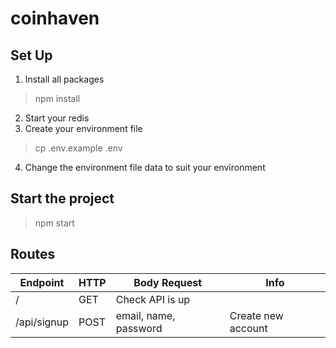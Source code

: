 # coinhaven

## Set Up
1. Install all packages
> npm install
2. Start your redis
3. Create your environment file
> cp .env.example .env
4. Change the environment file data to suit your environment

## Start the project
> npm start

## Routes
| Endpoint | HTTP |	Body Request | Info |
|----------|------|--------------|------|
| /	| GET	|	Check API is up |
| /api/signup |	POST |	email, name, password	| Create new account |